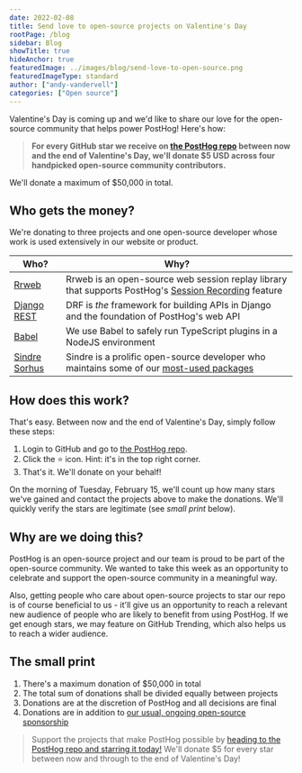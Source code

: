 ```yaml
---
date: 2022-02-08
title: Send love to open-source projects on Valentine's Day
rootPage: /blog
sidebar: Blog
showTitle: true
hideAnchor: true
featuredImage: ../images/blog/send-love-to-open-source.png
featuredImageType: standard
author: ["andy-vandervell"]
categories: ["Open source"]
---
```


Valentine's Day is coming up and we'd like to share our love for the open-source community that helps power PostHog! Here's how:

> **For every GitHub star we receive on [the PostHog repo](https://github.com/PostHog/posthog) between now and the end of Valentine's Day, we'll donate $5 USD across four handpicked open-source community contributors.**

We'll donate a maximum of $50,000 in total. 

## Who gets the money? 

We're donating to three projects and one open-source developer whose work is used extensively in our website or product.

| **Who?**                                                       | **Why?**                                                                                                                                                                     |
|----------------------------------------------------------------|----------------------------------------------------------------------------------------------------------------------------------------------------------------------------|
| [Rrweb](https://github.com/rrweb-io/rrweb)                     | Rrweb is an open-source web session replay library that supports PostHog's [Session Recording](https://posthog.com/product/session-recording) feature              |
| [Django REST](https://github.com/encode/django-rest-framework) | DRF is _the_ framework for building APIs in Django and the foundation of PostHog's web API                                                                                                                          |
| [Babel](https://github.com/babel/)                             | We use Babel to safely run TypeScript plugins in a NodeJS environment                                                                                                                                                                           |
| [Sindre Sorhus](https://github.com/sindresorhus)               | Sindre is a prolific open-source developer who maintains some of our [most-used packages](https://github.com/sponsors/community?account=PostHog&page=1&sort_by=MOST_USED)  |


## How does this work?

That's easy. Between now and the end of Valentine's Day, simply follow these steps:

1. Login to GitHub and go to [the PostHog repo](https://github.com/PostHog/posthog).
2. Click the ⭐️ icon. Hint: it's in the top right corner.
3. That's it. We'll donate on your behalf!

On the morning of Tuesday, February 15, we'll count up how many stars we've gained and contact the projects above to make the donations. We'll quickly verify the stars are legitimate (see <em>small print</em> below).

## Why are we doing this?

PostHog is an open-source project and our team is proud to be part of the open-source community. We wanted to take this week as an opportunity to celebrate and support the open-source community in a meaningful way.

Also, getting people who care about open-source projects to star our repo is of course beneficial to us - it'll give us an opportunity to reach a relevant new audience of people who are likely to benefit from using PostHog. If we get enough stars, we may feature on GitHub Trending, which also helps us to reach a wider audience.

## The small print

1. There's a maximum donation of $50,000 in total 
2. The total sum of donations shall be divided equally between projects
3. Donations are at the discretion of PostHog and all decisions are final 
4. Donations are in addition to [our usual, ongoing open-source sponsorship](https://posthog.com/handbook/growth/marketing/open-source-sponsorship)

> Support the projects that make PostHog possible by [heading to the PostHog repo and starring it today!](https://github.com/PostHog/posthog) We'll donate $5 for every star between now and through to the end of Valentine's Day!
